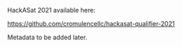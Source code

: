 HackASat 2021 available here:

https://github.com/cromulencellc/hackasat-qualifier-2021

Metadata to be added later.